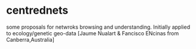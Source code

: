 centrednets
===========

some proposals for netwroks browsing and understanding. Initially applied to ecology/genetic geo-data [Jaume Nualart &amp; Fancisco ENcinas from Canberra,Australia]
